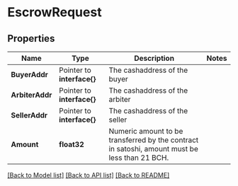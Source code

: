 # EscrowRequest

## Properties

Name | Type | Description | Notes
------------ | ------------- | ------------- | -------------
**BuyerAddr** | Pointer to **interface{}** | The cashaddress of the buyer | 
**ArbiterAddr** | Pointer to **interface{}** | The cashaddress of the arbiter | 
**SellerAddr** | Pointer to **interface{}** | The cashaddress of the seller | 
**Amount** | **float32** | Numeric amount to be transferred by the contract in satoshi, amount must be less than 21 BCH. | 

[[Back to Model list]](../README.md#documentation-for-models) [[Back to API list]](../README.md#documentation-for-api-endpoints) [[Back to README]](../README.md)


